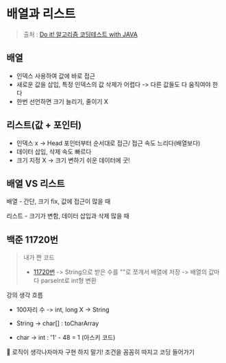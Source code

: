 배열과 리스트
==
> 출처 : [Do it! 알고리즘 코딩테스트 with JAVA](https://www.inflearn.com/course/%EB%91%90%EC%9E%87-%EC%95%8C%EA%B3%A0%EB%A6%AC%EC%A6%98-%EC%BD%94%EB%94%A9%ED%85%8C%EC%8A%A4%ED%8A%B8-%EC%9E%90%EB%B0%94/dashboard)

배열
--
- 인덱스 사용하여 값에 바로 접근
- 새로운 값을 삽입, 특정 인덱스의 값 삭제가 어렵다 -> 다른 값들도 다 움직여야 한다
- 한번 선언하면 크기 늘리기, 줄이기 X

리스트(값 + 포인터)
--
- 인덱스 x -> Head 포인터부터 순서대로 접근/ 접근 속도 느리다(배열보다)
- 데이터 삽입, 삭제 속도 빠르다
- 크기 지정 X -> 크기 변하기 쉬운 데이터에 굿!

배열 VS 리스트
--
배열 - 간단, 크기 fix, 값에 접근이 많을 때

리스트 - 크기가 변함, 데이터 삽입과 삭제 많을 때

백준 11720번
--
> 내가 짠 코드
> - [11720번](https://github.com/wisenick1/baekjoon/blob/main/%EB%B0%B1%EC%A4%80/Bronze/11720.%E2%80%85%EC%88%AB%EC%9E%90%EC%9D%98%E2%80%85%ED%95%A9/%EC%88%AB%EC%9E%90%EC%9D%98%E2%80%85%ED%95%A9.java)
-> String으로 받은 수를 ""로 쪼개서 배열에 저장
-> 배열의 값마다 parseInt로 int형 변환


강의 생각 흐름

- 100자리 수 -> int, long X -> String

- String -> char[] : toCharArray

- char -> int : '1' - 48 = 1 (아스키 코드)

:rocket: 로직이 생각나자마자 구현 하지 말기!
조건을 꼼꼼히 따지고 코딩 들어가기



